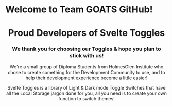 # Welcome to Team GOATS GitHub!
<h1 align="center"> Proud Developers of Svelte Toggles</h1>
<h3 align="center">We thank you for choosing our Toggles & hope you plan to stick with us!</h3> 

<p align="center"> We're a small group of Diploma Students from HolmesGlen Institute who chose to create something for the Development Community to use, and to help their development experience become a little easier!</p>

<p align="center">Svelte Toggles is a library of Light & Dark mode Toggle Switches that have all the Local Storage jargon done for you, all you need is to create your own function to switch themes!</p>
